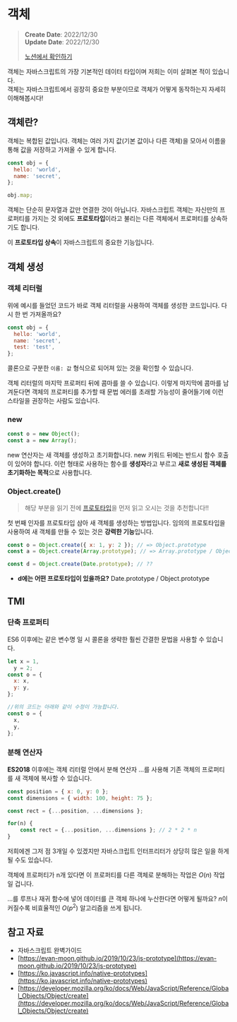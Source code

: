 # 객체

> **Create Date**: 2022/12/30  
> **Update Date**: 2022/12/30
>
> [노션에서 확인하기](https://areumsheep.notion.site/451436da78114c6eb01c9c53ed5c6efa)

객체는 자바스크립트의 가장 기본적인 데이터 타입이며 저희는 이미 살펴본 적이 있습니다.  
객체는 자바스크립트에서 굉장히 중요한 부분이므로 객체가 어떻게 동작하는지 자세히 이해해봅시다!

## 객체란?

객체는 복합된 값입니다.
객체는 여러 가지 값(기본 값이나 다른 객체)을 모아서 이름을 통해 값을 저장하고 가져올 수 있게 합니다.

```jsx
const obj = {
  hello: 'world',
  name: 'secret',
};

obj.map;
```

객체는 단순히 문자열과 값만 연결한 것이 아닙니다. 자바스크립트 객체는 자신만의 프로퍼티를 가지는 것 외에도 **프로토타입**이라고 불리는 다른 객체에서 프로퍼티를 상속하기도 합니다.

이 **프로토타입 상속**이 자바스크립트의 중요한 기능입니다.

## 객체 생성

### 객체 리터럴

위에 예시를 들었던 코드가 바로 객체 리터럴을 사용하여 객체를 생성한 코드입니다.
다시 한 번 가져올까요?

```jsx
const obj = {
  hello: 'world',
  name: 'secret',
  test: 'test',
};
```

콜론으로 구분한 `이름: 값` 형식으로 되어져 있는 것을 확인할 수 있습니다.

객체 리터럴의 마지막 프로퍼티 뒤에 콤마를 쓸 수 있습니다. 이렇게 마지막에 콤마를 남겨둔다면 객체의 프로퍼티를 추가할 때 문법 에러를 초래할 가능성이 줄어들기에 이런 스타일을 권장하는 사람도 있습니다.

### new

```jsx
const o = new Object();
const a = new Array();
```

new 연산자는 새 객체를 생성하고 초기화합니다. new 키워드 뒤에는 반드시 함수 호출이 있어야 합니다.
이런 형태로 사용하는 함수를 **생성자**라고 부르고 **새로 생성된 객체를 초기화하는 목적**으로 사용합니다.

### Object.create()

> 해당 부분을 읽기 전에 [프로토타입](프로토타입.md)을 먼저 읽고 오시는 것을 추천합니다!!

첫 번째 인자를 프로토타입 삼아 새 객체를 생성하는 방법입니다.
임의의 프로토타입을 사용하여 새 객체를 만들 수 있는 것은 **강력한 기능**입니다.

```jsx
const o = Object.create({ x: 1, y: 2 }); // => Object.prototype
const a = Object.create(Array.prototype); // => Array.prototype / Object.prototype

const d = Object.create(Date.prototype); // ??
```

- **d에는 어떤 프로토타입이 있을까요?**
  Date.prototype / Object.prototype

## TMI

### 단축 프로퍼티

ES6 이후에는 같은 변수명 일 시 콜론을 생략한 훨씬 간결한 문법을 사용할 수 있습니다.

```jsx
let x = 1,
  y = 2;
const o = {
  x: x,
  y: y,
};

//위의 코드는 아래와 같이 수정이 가능합니다.
const o = {
  x,
  y,
};
```

### 분해 연산자

**ES2018** 이후에는 객체 리터럴 안에서 분해 연산자 …를 사용해 기존 객체의 프로퍼티를 새 객체에 복사할 수 있습니다.

```jsx
const position = { x: 0, y: 0 };
const dimensions = { width: 100, height: 75 };

const rect = {...position, ...dimensions };

for(n) {
	const rect = {...position, ...dimensions }; // 2 * 2 * n
}
```

저희에겐 그저 점 3개일 수 있겠지만 자바스크립트 인터프리터가 상당히 많은 일을 하게 될 수도 있습니다.

객체에 프로퍼티가 n개 있다면 이 프로퍼티를 다른 객체로 분해하는 작업은 $O(n)$ 작업일 겁니다.

…를 루프나 재귀 함수에 넣어 데이터를 큰 객체 하나에 누산한다면 어떻게 될까요?
$n$이 커질수록 비효율적인 $O(p^2)$ 알고리즘을 쓰게 됩니다.

## 참고 자료

- 자바스크립트 완벽가이드
- [https://evan-moon.github.io/2019/10/23/js-prototype](https://evan-moon.github.io/2019/10/23/js-prototype)
- [https://ko.javascript.info/native-prototypes](https://ko.javascript.info/native-prototypes)
- [https://developer.mozilla.org/ko/docs/Web/JavaScript/Reference/Global_Objects/Object/create](https://developer.mozilla.org/ko/docs/Web/JavaScript/Reference/Global_Objects/Object/create)
